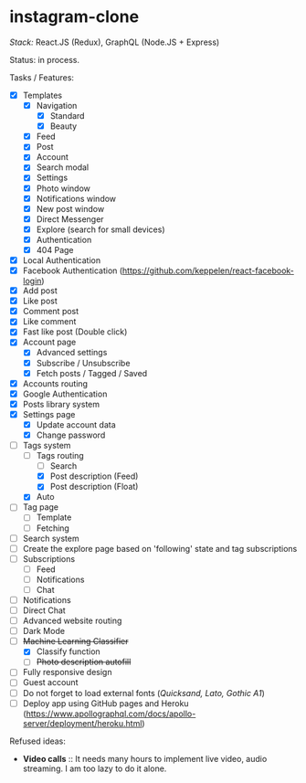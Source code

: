 # instagram-clone
_Stack:_ React.JS (Redux), GraphQL (Node.JS + Express)

Status: in process.

Tasks / Features:
- [x] Templates
  - [x] Navigation
    - [x] Standard
    - [x] Beauty
  - [x] Feed
  - [x] Post
  - [x] Account
  - [x] Search modal
  - [x] Settings
  - [x] Photo window
  - [x] Notifications window
  - [x] New post window
  - [x] Direct Messenger
  - [x] Explore (search for small devices)
  - [x] Authentication
  - [x] 404 Page
- [x] Local Authentication
- [x] Facebook Authentication (https://github.com/keppelen/react-facebook-login)
- [x] Add post
- [x] Like post
- [x] Comment post
- [x] Like comment
- [x] Fast like post (Double click)
- [x] Account page
  - [x] Advanced settings
  - [x] Subscribe / Unsubscribe
  - [x] Fetch posts / Tagged / Saved
- [x] Accounts routing
- [x] Google Authentication
- [x] Posts library system
- [x] Settings page
  - [x] Update account data
  - [x] Change password
- [ ] Tags system
   - [ ] Tags routing
     - [ ] Search
     - [x] Post description (Feed)
     - [x] Post description (Float)
   - [x] Auto
- [ ] Tag page
  - [ ] Template
  - [ ] Fetching
- [ ] Search system
- [ ] Create the explore page based on 'following' state and tag subscriptions
- [ ] Subscriptions
   - [ ] Feed
   - [ ] Notifications
   - [ ] Chat
- [ ] Notifications
- [ ] Direct Chat
- [ ] Advanced website routing
- [ ] Dark Mode
- [ ] ~~Machine Learning Classifier~~
  - [x] Classify function
  - [ ] ~~Photo description autofill~~
- [ ] Fully responsive design
- [ ] Guest account
- [ ] Do not forget to load external fonts (_Quicksand, Lato, Gothic A1_)
- [ ] Deploy app using GitHub pages and Heroku (https://www.apollographql.com/docs/apollo-server/deployment/heroku.html)

Refused ideas:
- **Video calls** :: It needs many hours to implement live video, audio streaming. I am too lazy to do it alone.



